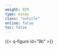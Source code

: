 ```yaml
---
weight: 929
type: essay
class: "notitle"
online: false
toc: false
---
```


{{< q-figure id="9b" >}}
